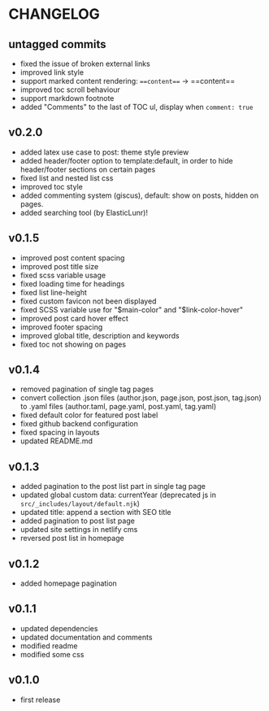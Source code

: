# CHANGELOG

## untagged commits
* fixed the issue of broken external links
* improved link style
* support marked content rendering: `==content==` → ==content==
* improved toc scroll behaviour
* support markdown footnote
* added "Comments" to the last of TOC ul, display when `comment: true`
## v0.2.0
* added latex use case to post: theme style preview
* added header/footer option to template:default, in order to hide header/footer sections on certain pages
* fixed list and nested list css
* improved toc style
* added commenting system (giscus), default: show on posts, hidden on pages.
* added searching tool (by ElasticLunr)!
## v0.1.5
* improved post content spacing
* improved post title size
* fixed scss variable usage
* fixed loading time for headings
* fixed list line-height
* fixed custom favicon not been displayed
* fixed SCSS variable use for "\$main-color" and "\$link-color-hover"
* improved post card hover effect
* improved footer spacing
* improved global title, description and keywords
* fixed toc not showing on pages
## v0.1.4
* removed pagination of single tag pages
* convert collection .json files (author.json, page.json, post.json, tag.json) to .yaml files (author.taml, page.yaml, post.yaml, tag.yaml)
* fixed default color for featured post label
* fixed github backend configuration
* fixed spacing in layouts
* updated README.md
## v0.1.3
* added pagination to the post list part in single tag page
* updated global custom data: currentYear (deprecated js in `src/_includes/layout/default.njk`)
* updated title: append a section with SEO title
* added pagination to post list page
* updated site settings in netlify cms
* reversed post list in homepage
## v0.1.2
* added homepage pagination
## v0.1.1
* updated dependencies
* updated documentation and comments
* modified readme
* modified some css
## v0.1.0
* first release